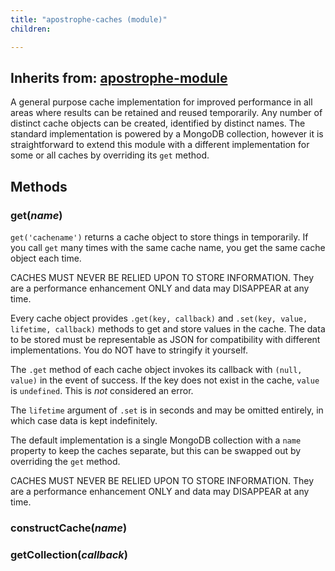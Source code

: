 ```yaml
---
title: "apostrophe-caches (module)"
children:

---
```

## Inherits from: [apostrophe-module](../apostrophe-module/index.html)
A general purpose cache implementation for improved performance in all areas
where results can be retained and reused temporarily. Any number of distinct cache
objects can be created, identified by distinct names. The standard implementation
is powered by a MongoDB collection, however it is straightforward to extend this
module with a different implementation for some or all caches by overriding
its `get` method.


## Methods
### get(*name*)
`get('cachename')` returns a cache object to store things in
temporarily. If you call `get` many times with the same cache name,
you get the same cache object each time.

CACHES MUST NEVER BE RELIED UPON TO STORE INFORMATION. They are a
performance enhancement ONLY and data may DISAPPEAR at any time.

Every cache object provides `.get(key, callback)` and
`.set(key, value, lifetime, callback)` methods to get
and store values in the cache. The data to be
stored must be representable as JSON for compatibility with
different implementations. You do NOT have to stringify it yourself.

The `.get` method of each cache object invokes its callback with `(null, value)` in the event
of success. If the key does not exist in the cache, `value`
is `undefined`. This is *not* considered an error.

The `lifetime` argument of `.set` is in seconds and may be omitted
entirely, in which case data is kept indefinitely.

The default implementation is a single MongoDB collection with a
`name` property to keep the caches separate, but this
can be swapped out by overriding the `get` method.

CACHES MUST NEVER BE RELIED UPON TO STORE INFORMATION. They are a
performance enhancement ONLY and data may DISAPPEAR at any time.
### constructCache(*name*)

### getCollection(*callback*)

